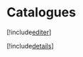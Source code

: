 # Catalogues

[!include[editer](catalogues.editer.autogen.md)]

[!include[details](catalogues.details.autogen.md)]









































































































































